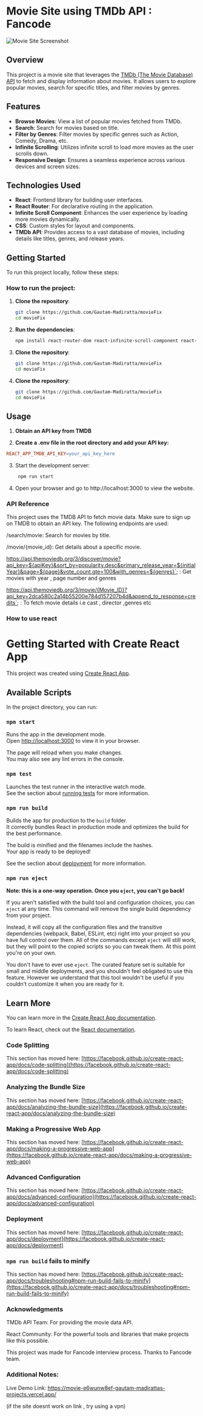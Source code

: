 # Movie Site using TMDb API : Fancode

![Movie Site Screenshot](./screenshot.png)

## Overview

This project is a movie site that leverages the [TMDb (The Movie Database) API](https://www.themoviedb.org/documentation/api) to fetch and display information about movies. It allows users to explore popular movies, search for specific titles, and filter movies by genres.

## Features

- **Browse Movies**: View a list of popular movies fetched from TMDb.
- **Search**: Search for movies based on title.
- **Filter by Genres**: Filter movies by specific genres such as Action, Comedy, Drama, etc.
- **Infinite Scrolling**: Utilizes infinite scroll to load more movies as the user scrolls down.
- **Responsive Design**: Ensures a seamless experience across various devices and screen sizes.

## Technologies Used

- **React**: Frontend library for building user interfaces.
- **React Router**: For declarative routing in the application.
- **Infinite Scroll Component**: Enhances the user experience by loading more movies dynamically.
- **CSS**: Custom styles for layout and components.
- **TMDb API**: Provides access to a vast database of movies, including details like titles, genres, and release years.

## Getting Started

To run this project locally, follow these steps:

### How to run the project:

1. **Clone the repository**:

   ```bash
   git clone https://github.com/Gautam-Madiratta/movieFix
   cd movieFix

2. **Run the dependencies**:

   ```bash
   npm install react-router-dom react-infinite-scroll-component react-top-loading-bar

3. **Clone the repository**:

   ```bash
   git clone https://github.com/Gautam-Madiratta/movieFix
   cd movieFix   

4. **Clone the repository**:

   ```bash
   git clone https://github.com/Gautam-Madiratta/movieFix
   cd movieFix


## Usage

1. **Obtain an API key from TMDB**

2. **Create a .env file in the root directory and add your API key:**

```makefile
REACT_APP_TMDB_API_KEY=your_api_key_here
```

3. Start the development server:

   ```bash
    npm run start

4. Open your browser and go to http://localhost:3000 to view the website.

### API Reference
This project uses the TMDB API to fetch movie data. Make sure to sign up on TMDB to obtain an API key. The following endpoints are used:

/search/movie: Search for movies by title.

/movie/{movie_id}: Get details about a specific movie.

https://api.themoviedb.org/3/discover/movie?api_key=${apiKey}&sort_by=popularity.desc&primary_release_year=${initialYear}&page=${page}&vote_count.gte=100&with_genres=${genres}`; : Get movies with year , page number and genres

https://api.themoviedb.org/3/movie/{Movie_ID}?api_key=2dca580c2a14b55200e784d157207b4d&append_to_response=credits`; : To fetch movie details i.e cast , director ,genres etc

### How to use react

# Getting Started with Create React App

This project was created using [Create React App](https://github.com/facebook/create-react-app).

## Available Scripts

In the project directory, you can run:

### `npm start`

Runs the app in the development mode.\
Open [http://localhost:3000](http://localhost:3000) to view it in your browser.

The page will reload when you make changes.\
You may also see any lint errors in the console.

### `npm test`

Launches the test runner in the interactive watch mode.\
See the section about [running tests](https://facebook.github.io/create-react-app/docs/running-tests) for more information.

### `npm run build`

Builds the app for production to the `build` folder.\
It correctly bundles React in production mode and optimizes the build for the best performance.

The build is minified and the filenames include the hashes.\
Your app is ready to be deployed!

See the section about [deployment](https://facebook.github.io/create-react-app/docs/deployment) for more information.

### `npm run eject`

**Note: this is a one-way operation. Once you `eject`, you can't go back!**

If you aren't satisfied with the build tool and configuration choices, you can `eject` at any time. This command will remove the single build dependency from your project.

Instead, it will copy all the configuration files and the transitive dependencies (webpack, Babel, ESLint, etc) right into your project so you have full control over them. All of the commands except `eject` will still work, but they will point to the copied scripts so you can tweak them. At this point you're on your own.

You don't have to ever use `eject`. The curated feature set is suitable for small and middle deployments, and you shouldn't feel obligated to use this feature. However we understand that this tool wouldn't be useful if you couldn't customize it when you are ready for it.

## Learn More

You can learn more in the [Create React App documentation](https://facebook.github.io/create-react-app/docs/getting-started).

To learn React, check out the [React documentation](https://reactjs.org/).

### Code Splitting

This section has moved here: [https://facebook.github.io/create-react-app/docs/code-splitting](https://facebook.github.io/create-react-app/docs/code-splitting)

### Analyzing the Bundle Size

This section has moved here: [https://facebook.github.io/create-react-app/docs/analyzing-the-bundle-size](https://facebook.github.io/create-react-app/docs/analyzing-the-bundle-size)

### Making a Progressive Web App

This section has moved here: [https://facebook.github.io/create-react-app/docs/making-a-progressive-web-app](https://facebook.github.io/create-react-app/docs/making-a-progressive-web-app)

### Advanced Configuration

This section has moved here: [https://facebook.github.io/create-react-app/docs/advanced-configuration](https://facebook.github.io/create-react-app/docs/advanced-configuration)

### Deployment

This section has moved here: [https://facebook.github.io/create-react-app/docs/deployment](https://facebook.github.io/create-react-app/docs/deployment)

### `npm run build` fails to minify

This section has moved here: [https://facebook.github.io/create-react-app/docs/troubleshooting#npm-run-build-fails-to-minify](https://facebook.github.io/create-react-app/docs/troubleshooting#npm-run-build-fails-to-minify)


### Acknowledgments

TMDb API Team: For providing the movie data API.

React Community: For the powerful tools and libraries that make projects like this possible.

This project was made for Fancode interview process. Thanks to Fancode team.

### Additional Notes:

Live Demo Link: https://movie-e6wunw8ef-gautam-madirattas-projects.vercel.app/

(if the site doesnt work on link , try using a vpn)


